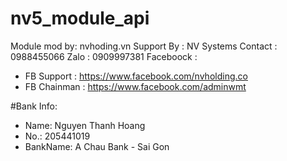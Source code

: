 # nv5_module_api

Module mod by: nvhoding.vn
Support By : NV Systems
Contact : 0988455066
Zalo : 0909997381
Faceboock : 
 - FB Support :  https://www.facebook.com/nvholding.co
 - FB Chainman : https://www.facebook.com/adminwmt
 
#Bank Info:

- Name: 	Nguyen Thanh Hoang
- No.: 		205441019	
- BankName: A Chau Bank - Sai Gon
